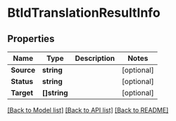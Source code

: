 # BtIdTranslationResultInfo

## Properties

Name | Type | Description | Notes
------------ | ------------- | ------------- | -------------
**Source** | **string** |  | [optional] 
**Status** | **string** |  | [optional] 
**Target** | **[]string** |  | [optional] 

[[Back to Model list]](../README.md#documentation-for-models) [[Back to API list]](../README.md#documentation-for-api-endpoints) [[Back to README]](../README.md)


